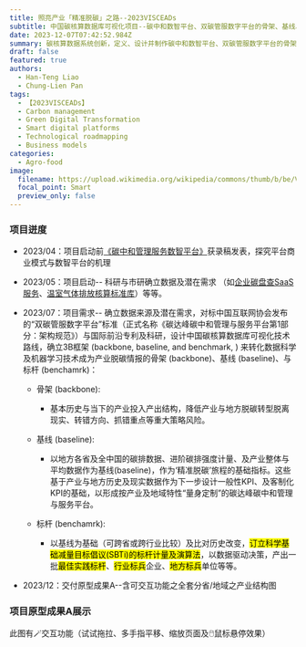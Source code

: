 ```yaml
---
title: 照亮产业「精准脱碳」之路--2023VISCEADs
subtitle: 中国碳核算数据库可视化项目--碳中和数智平台、双碳管服数字平台的骨架、基线、与标杆
date: 2023-12-07T07:42:52.984Z
summary: 碳核算数据系统创新，定义、设计并制作碳中和数智平台、双碳管服数字平台的骨架、基线、与标杆
draft: false
featured: true
authors: 
  - Han-Teng Liao
  - Chung-Lien Pan
tags:
  - 【2023VISCEADs】
  - Carbon management
  - Green Digital Transformation
  - Smart digital platforms
  - Technological roadmapping
  - Business models
categories:
  - Agro-food
image:
  filename: https://upload.wikimedia.org/wikipedia/commons/thumb/b/be/Vertical_Tower_Aquaponic_System.jpg/617px-Vertical_Tower_Aquaponic_System.jpg
  focal_point: Smart
  preview_only: false
---
```

### 项目迸度

* 2023/04：项目启动前[《碳中和管理服务数智平台》](https://oxon8.netlify.app/post/2023-02-20-smart-digital-platforms-carbon-neutral-management-services/)获录稿发表，探究平台商业模式与数智平台的机理

* 2023/05：项目启动-- 科研与市研确立数据及潜在需求 （如[企业碳盘查SaaS服务](https://www.skyco2.com/ncem/index.html)、[温室气体排放核算标准库](https://www.skyco2.com/)）等等。

* 2023/07：项目需求-- 确立数据来源及潜在需求，对标中国互联网协会发布的“双碳管服数字平台”标准（正式名称《碳达峰碳中和管理与服务平台第1部分：架构规范》）与国际前沿专利及科研，设计中国碳核算数据库可视化技术路线，确立3B框架 (backbone, baseline, and benchmark, ) 来转化数据科学及机器学习技术成为产业脱碳情报的骨架 (backbone)、基线 (baseline)、与标杆 (benchamrk)：

    * 骨架 (backbone):
      * 基本历史与当下的产业投入产出结构，降低产业与地方脱碳转型脱离现实、转错方向、抓错重点等重大策略风险。

    * 基线 (baseline):
      * 以地方各省及全中国的碳排数据、进阶碳排强度计量、及产业整体与平均数据作为基线(baseline)，作为‘精准脱碳’旅程的基础指标。这些基于产业与地方历史及现实数据作为下一步设计一般性KPI、及客制化KPI的基础，以形成按产业及地域特性“量身定制”的碳达峰碳中和管理与服务平台。

    * 标杆 (benchamrk):
      * 以基线为基础（可跨省或跨行业比较）及比对历史改变，<mark>订立科学基础减量目标倡议(SBTi)的标杆计量及演算法</mark>，以数据驱动决策，产出一批<mark>最佳实践标杆</mark>、<mark>行业标兵</mark>企业、<mark>地方标兵</mark>单位等等。

* 2023/12：交付原型成果A--含可交互功能之全套分省/地域之产业结构图


### 项目原型成果A展示


<style>
.info-vis {
    width: 100vw;
    height: 100vh;
}</style>


<div class="info-vis alert alert-success d-flex align-items-center" role="alert">
	<div class="text-success">此图有🪄交互功能（试试拖拉、多手指平移、缩放页面及🖱️鼠标悬停效果）</div>
	<!-- Info-vis Main Part-->
	<div class="row align-items-center" >
	<div class="col-10"  height="100vh" >
		<!-- Iframe Content -->
		<iframe id="iframeContent" height="100%" width="100%" style="border:none;"></iframe>
	</div>
		<div class="col-2 order-first"  height="100vh" style="background-color:lightgray;">
			<!-- Region Input -->
			<label for="RegionInput" class="form-label fs-3">地域</label>
			<input  value="" class="form-control" list="RegionOptions" id="RegionInput" placeholder="输选地方...">
			<datalist id="RegionOptions"><option data-id="BJ" name="北京 BJ" value="北京 BJ"><option data-id="TJ" name="天津 TJ" value="天津 TJ"><option data-id="HE" name="河北 HE" value="河北 HE"><option data-id="SX" name="山西 SX" value="山西 SX"><option data-id="NM" name="内蒙古 NM" value="内蒙古 NM"><option data-id="LN" name="辽宁 LN" value="辽宁 LN"><option data-id="JL" name="吉林 JL" value="吉林 JL"><option data-id="HL" name="黑龙江 HL" value="黑龙江 HL"><option data-id="SH" name="上海 SH" value="上海 SH"><option data-id="JS" name="江苏 JS" value="江苏 JS"><option data-id="ZJ" name="浙江 ZJ" value="浙江 ZJ"><option data-id="AH" name="安徽 AH" value="安徽 AH"><option data-id="FJ" name="福建 FJ" value="福建 FJ"><option data-id="JX" name="江西 JX" value="江西 JX"><option data-id="SD" name="山东 SD" value="山东 SD"><option data-id="HA" name="河南 HA" value="河南 HA"><option data-id="HB" name="湖北 HB" value="湖北 HB"><option data-id="HN" name="湖南 HN" value="湖南 HN"><option data-id="GD" name="广东 GD" value="广东 GD"><option data-id="GX" name="广西 GX" value="广西 GX"><option data-id="HI" name="海南 HI" value="海南 HI"><option data-id="CQ" name="重庆 CQ" value="重庆 CQ"><option data-id="SC" name="四川 SC" value="四川 SC"><option data-id="GZ" name="贵州 GZ" value="贵州 GZ"><option data-id="YN" name="云南 YN" value="云南 YN"><option data-id="XZ" name="西藏 XZ" value="西藏 XZ"><option data-id="SN" name="陕西 SN" value="陕西 SN"><option data-id="GS" name="甘肃 GS" value="甘肃 GS"><option data-id="QH" name="青海 QH" value="青海 QH"><option data-id="NX" name="宁夏 NX" value="宁夏 NX"><option data-id="XJ" name="新疆 XJ" value="新疆 XJ"></datalist>
			<!-- Year Input -->
			<label for="YearInput" class="form-label fs-3">时间</label>
			<input value="201" class="form-control" list="YearOptions" id="YearInput" placeholder="输选年度">
			<datalist id="YearOptions"><option value="2017new"><option value="2017"><option value="2015">	<option value="2012"></datalist>
			<!-- Button-->
			<button onclick="loadIframe()" type="button" class="btn btn-outline-primary">读取可视化页面</button><br/>
			<h8>选定地域及时间，读取产业投入产出关系结构，及其碳排强度及量。</h8>
			<figcaption class="alert alert-info">
				<cite>廖汉腾. (2023). 中国各省精准脱碳图谱：高碳排主要产业及其关系网. Oxford Roadmapping 澳恪森数智科技服务(广州)有限公司. <br/>注：此图将发表，在发表前请勿正式引用。</cite>
			</figcaption>
			<!-- Filename-->
			<div id='Filename'  class="alert alert-dark text-end fs-6"></div>
		</div>
	</div>
</div>

<!-- Custom javascript for loading Frame -->
<script>
    function updateDiv(inputID, formattedStringFilename){ 
        document.getElementById(inputID).innerHTML = formattedStringFilename ;
    } 
function loadIframe() {
  var inputReg = document.getElementById('RegionInput').value;  
  var listReg = document.getElementById('RegionOptions');
  var inputRegID = listReg.options.namedItem( inputReg ).getAttribute('data-id');  
  var inputYear = document.getElementById('YearInput').value;
  var iframe = document.getElementById('iframeContent');
  var indicator = '_R69_';
  var perc = 5;
  var locale = 'zh-hans';
  var formattedStringFilename = `./visualization/NetVis-${inputRegID}.${inputYear}-${indicator}.${perc}.${locale}.html`;
  updateDiv ('Filename', formattedStringFilename);
  iframe.src = formattedStringFilename;
}</script>




### 项目负责人
廖汉腾

---

### 关于澳恪森数智科技

澳恪森数智科技，简称Oxon8，全名为澳恪森数智科技服务（广州）有限公司，创新数智平台与绿色金融科技的设计，助组织与个人的双化协同发展及精准脱碳之旅。

![icon.webp](icon.webp)

澳恪森Oxon8为行业﹑智库﹑政府等提供基于专利分析﹑科学计量﹑知识图谱等等数据情报，合作开展集科技研发﹑科技服务﹑成果转化﹑系统集成﹑人才培养﹑等科技创新公共及商业服务，运用前瞻情报连结在地及全球网络。
